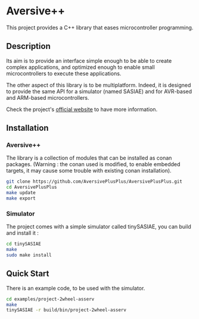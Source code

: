 # Aversive++

This project provides a C++ library that eases microcontroller programming.

## Description

Its aim is to provide an interface simple enough to be able to create complex applications,
and optimized enough to enable small microcontrollers to execute these applications.

The other aspect of this library is to be multiplatform.
Indeed, it is designed to provide the same API for a simulator
(named SASIAE) and for AVR-based and ARM-based microcontrollers.

Check the project's [official website](http://aversiveplusplus.com) to have more information.

## Installation

### Aversive++

The library is a collection of modules that can be installed as conan packages.
(Warning : the conan used is modified, to enable embedded targets,
it may cause some trouble with existing conan installation).

```bash
git clone https://github.com/AversivePlusPlus/AversivePlusPlus.git
cd AversivePlusPlus
make update
make export
```

### Simulator

The project comes with a simple simulator called tinySASIAE, you can build and install it :

```bash
cd tinySASIAE
make
sudo make install
```

## Quick Start

There is an example code, to be used with the simulator.

```bash
cd examples/project-2wheel-asserv
make
tinySASIAE -r build/bin/project-2wheel-asserv
```
